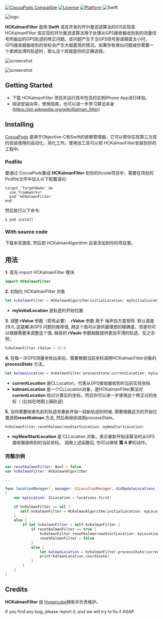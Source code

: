 [![CocoaPods Compatible](https://img.shields.io/cocoapods/v/HCKalmanFilter.svg)](http://cocoapods.org/pods/HCKalmanFilter)
[![License](https://img.shields.io/cocoapods/l/HCKalmanFilter.svg?style=flat)](http://cocoapods.org/pods/HCKalmanFilter)
[![Platform](https://img.shields.io/cocoapods/p/HCKalmanFilter.svg?style=flat)](http://cocoapods.org/pods/HCKalmanFilter)
![Swift](https://img.shields.io/badge/%20in-swift%203.1-orange.svg)

![logo](https://github.com/Hypercubesoft/HCKalmanFilter/blob/master/Images/HCKalmanFilterLogo.png)

**HCKalmanFilter** 是用 **Swift** 语言开发的开尔曼滤波算法的iOS实现库. HCKalmanFilter 库实现的开尔曼滤波算法用于处理从GPS接收器收到到的测量信号所画出的GPS轨迹的修正问题。该问题产生于当GPS信号差或精度太小时，GPS接收器接收到的坐标会产生大幅震荡的情况。如果你有类似问题或你需要一个柔顺丝滑的轨迹时，那么这个库就是你的正确选择。

![screenshot](https://github.com/Hypercubesoft/HCKalmanFilter/blob/master/Images/Screenshots/HCKalmanFilterSC1.png)

![screenshot](https://github.com/Hypercubesoft/HCKalmanFilter/blob/master/Images/Screenshots/HCKalmanFilterSC2.png)


## Getting Started

* 下载 HCKalmanFilter 项目并运行其中包含的实例iPhone App进行体验。
* 阅读安装向导，使用指南，也可以进一步学习算法本身(https://en.wikipedia.org/wiki/Kalman_filter)

## Installing

[CocoaPods](https://cocoapods.org/) 是用于Objective-C和Swift的依赖管理器，它可以帮你实现第三方库的安装使用的自动化，简化工作。使用该工具可以把 HCKalmanFilter安装到你的工程中。

### Podfile

要通过 CocoaPods集成 **HCKalmanFilter** 到你的Xcode项目中，需要在项目的 Podfile文件中加入以下配置语句:

```
target 'TargetName' do
  use_frameworks!
  pod 'HCKalmanFilter'
end
```

然后执行以下命令:

```
$ pod install
```

### With source code

下载本资源库, 然后把 HCKalmanAlgorithm 目录添加到你的项目里。


## 用法
**1.** 首先 import HCKalmanFilter 模块

```swift
import HCKalmanFilter
```

**2.** 初始化 HCKalmanFilter 对象

```swift
let hcKalmanFilter = HCKalmanAlgorithm(initialLocation: myInitialLocation)
```
* **myInitialLocation** 是轨迹的开始位置.


**3.** 调整 **rValue** 参数（若有必要）. **rValue** 参数 用于 噪声协方差矩阵. 默认值是29.0, 这是解决GPS 问题的推荐值, 用这个值可以提供最理想的精确度。但是你可以根据需要来调整这个值, 越高的 **rVaule** 参数越能提供更加平滑的轨迹，反之亦然。

```swift
hcKalmanFilter.rValue = 35.0
```

**4.** 在每一次GPS测量坐标出来后，需要根据当前坐标调用HCKalmanFilter对象的 **processState** 方法。

```swift
let kalmanLocation = hcKalmanFilter.processState(currentLocation: myCurrentLocation)
```
* **currentLocation** 是CLLocation，代表从GPS接收器收到的当前实际坐标.
* **kalmanLocation** 是一个CLLocation对象，是HCKalmanFilter算法对 **currentLocation** 经过计算后的坐标。然后你可以进一步使用这个修正过的坐标（ (比如在地图上画轨迹) 

**5.** 当你需要结束先前的轨迹并重新开始一段新轨迹的时候, 需要根据这次的开始位置调用**resetKalman** 方法, 然后再继续调用processState。

```swift
hcKalmanFilter.resetKalman(newStartLocation: myNewStartLocation)
```

* **myNewStartLocation** 是 CLLocation 对象，表示重新开始该算法时从GPS接收器接收到的当前坐标。
调用上述函数后, 你可以继续 **第 4 步**的动作。


### 完整示例

```swift
var resetKalmanFilter: Bool = false
var hcKalmanFilter: HCKalmanAlgorithm?

...

func locationManager(_ manager: CLLocationManager, didUpdateLocations locations: [CLLocation])
{
    var myLocation: CLLocation = locations.first!
    
    if hcKalmanFilter == nil {
       self.hcKalmanFilter = HCKalmanAlgorithm(initialLocation: myLocation)
    }
    else {
        if let hcKalmanFilter = self.hcKalmanFilter {
            if resetKalmanFilter == true {
                hcKalmanFilter.resetKalman(newStartLocation: myLocation)
                resetKalmanFilter = false
            }
            else {
                let kalmanLocation = hcKalmanFilter.processState(currentLocation: myLocation)
                print(kalmanLocation.coordinate)
            }
        }
    }
}

```

## Credits

**HCKalmanFilter** 由 [Hypercube](http://hypercubesoft.com/)拥有并负责维护。

If you find any bug, please report it, and we will try to fix it ASAP.
